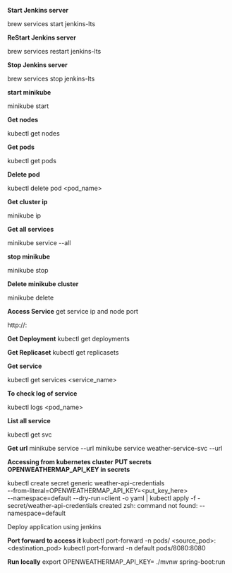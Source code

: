 **Start Jenkins server**

brew services start jenkins-lts

**ReStart Jenkins server**

brew services restart jenkins-lts

**Stop Jenkins server**

brew services stop jenkins-lts

**start minikube**

minikube start  

**Get nodes**

kubectl get nodes

**Get pods**

kubectl get pods

**Delete pod**

kubectl delete pod <pod_name>

**Get cluster ip**

minikube ip

**Get all services**

minikube service --all

**stop minikube**

minikube stop

**Delete minikube cluster**

minikube delete

**Access Service**
get service ip and node port

http://<minikube-ip>:<node-port>

**Get Deployment**
kubectl get deployments 

**Get Replicaset**
kubectl get replicasets

**Get service**

kubectl get services <service_name>

**To check log of service**

kubectl logs <pod_name>

**List all service**

kubectl get svc

**Get url**
minikube service <service-name> --url
minikube service weather-service-svc --url

**Accessing from kubernetes cluster**
**PUT  secrets OPENWEATHERMAP_API_KEY in secrets**

kubectl create secret generic weather-api-credentials \
--from-literal=OPENWEATHERMAP_API_KEY=<put_key_here>  
--namespace=default --dry-run=client -o yaml | kubectl apply -f -
secret/weather-api-credentials created
zsh: command not found: --namespace=default

Deploy application using jenkins

**Port forward to access it**
kubectl port-forward -n <namespace-name> pods/<pod-name> <source_pod>:<destination_pod>
kubectl port-forward -n default pods/<pod-name>8080:8080

**Run locally**
export OPENWEATHERMAP_API_KEY=<api-key>
./mvnw spring-boot:run

